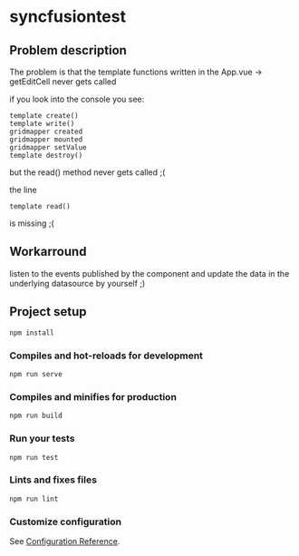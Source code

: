 # syncfusiontest

## Problem description
The problem is that the template functions written in the App.vue -> getEditCell never gets called

if you look into the console you see:
``` 
template create()
template write()
gridmapper created
gridmapper mounted
gridmapper setValue
template destroy()
```
but the read() method never gets called ;(

the line
```
template read()
```
is missing ;(

## Workarround

listen to the events published by the component and update the data in the underlying datasource by yourself ;)

## Project setup
```
npm install
```

### Compiles and hot-reloads for development
```
npm run serve
```

### Compiles and minifies for production
```
npm run build
```

### Run your tests
```
npm run test
```

### Lints and fixes files
```
npm run lint
```

### Customize configuration
See [Configuration Reference](https://cli.vuejs.org/config/).
